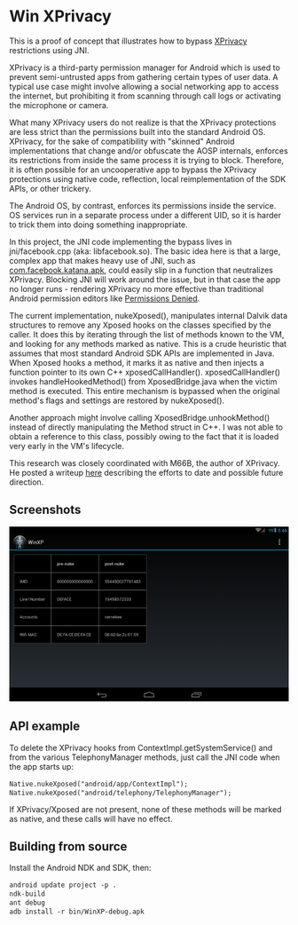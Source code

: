 Win XPrivacy
============

This is a proof of concept that illustrates how to bypass
[XPrivacy](http://forum.xda-developers.com/xposed/modules/test-xprivacy-2-0-37-ultimate-privacy-t2320783)
restrictions using JNI.

XPrivacy is a third-party permission manager for Android which is used to
prevent semi-untrusted apps from gathering certain types of user data.  A
typical use case might involve allowing a social networking app to access
the internet, but prohibiting it from scanning through call logs or
activating the microphone or camera.

What many XPrivacy users do not realize is that the XPrivacy protections are
less strict than the permissions built into the standard Android OS.  XPrivacy,
for the sake of compatibility with "skinned" Android implementations that
change and/or obfuscate the AOSP internals, enforces its restrictions from
inside the same process it is trying to block.  Therefore, it is often possible
for an uncooperative app to bypass the XPrivacy protections using native code,
reflection, local reimplementation of the SDK APIs, or other trickery.

The Android OS, by contrast, enforces its permissions inside the service.
OS services run in a separate process under a different UID, so it is harder
to trick them into doing something inappropriate.

In this project, the JNI code implementing the bypass lives in jni/facebook.cpp
(aka: libfacebook.so).  The basic idea here is that a large, complex app that
makes heavy use of JNI, such as
[com.facebook.katana.apk](https://play.google.com/store/apps/details?id=com.facebook.katana&hl=en), could easily slip in a
function that neutralizes XPrivacy.  Blocking JNI will work around the issue,
but in that case the app no longer runs - rendering XPrivacy no more effective
than traditional Android permission editors like
[Permissions Denied](https://play.google.com/store/apps/details?id=com.stericson.permissions.donate&hl=en).

The current implementation, nukeXposed(), manipulates internal Dalvik data
structures to remove any Xposed hooks on the classes specified by the caller.
It does this by iterating through the list of methods known to the VM, and
looking for any methods marked as native.  This is a crude heuristic that
assumes that most standard Android SDK APIs are implemented in Java.
When Xposed hooks a method, it marks it as native and then injects a function
pointer to its own C++ xposedCallHandler().  xposedCallHandler() invokes
handleHookedMethod() from XposedBridge.java when the victim method is executed.
This entire mechanism is bypassed when the original method's flags and settings
are restored by nukeXposed().

Another approach might involve calling XposedBridge.unhookMethod() instead
of directly manipulating the Method struct in C++.  I was not able to obtain
a reference to this class, possibly owing to the fact that it is loaded very
early in the VM's lifecycle.

This research was closely coordinated with M66B, the author of XPrivacy.
He posted a writeup [here](http://forum.xda-developers.com/showpost.php?p=54111452&postcount=10580)
describing the efforts to date and possible future direction.

## Screenshots

![s-0](s-0.png)

## API example

To delete the XPrivacy hooks from ContextImpl.getSystemService() and from
the various TelephonyManager methods, just call the JNI code when the app
starts up:

    Native.nukeXposed("android/app/ContextImpl");
    Native.nukeXposed("android/telephony/TelephonyManager");

If XPrivacy/Xposed are not present, none of these methods will be marked
as native, and these calls will have no effect.

## Building from source

Install the Android NDK and SDK, then:

    android update project -p .
    ndk-build
    ant debug
    adb install -r bin/WinXP-debug.apk
